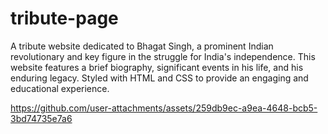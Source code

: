 # tribute-page
A tribute website dedicated to Bhagat Singh, a prominent Indian revolutionary and key figure in the struggle for India's independence. This website features a brief biography, significant events in his life, and his enduring legacy. Styled with HTML and CSS to provide an engaging and educational experience.






https://github.com/user-attachments/assets/259db9ec-a9ea-4648-bcb5-3bd74735e7a6

